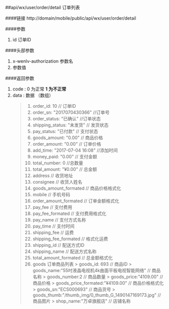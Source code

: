 ##api/wx/user/order/detail  订单列表

####链接
     http://domain/mobile/public/api/wx/user/order/detail

####参数
1. id   订单ID

####头部参数
1. x-wenlv-authorization     参数名
2.    参数值


####返回参数
1. code : 0 为正常   **1 为不正常**
2. data  : 数据 （数组）
    > 1. order_id: 10    // 订单ID
    > 2. order_sn: "2017070430366"     //订单号
    > 3. order_status: "已确认"         //订单状态
    > 4. shipping_status: "未发货"      // 发货状态
    > 5. pay_status: "已付款"           // 支付状态
    > 6. goods_amount: "0.00"          // 商品价格
    > 7. order_amount: "0.00"          // 订单价格
    > 8. add_time: "2017-07-04 16:08"  //添加时间
    > 9. money_paid: "0.00"            // 支付金额
    > 10. total_number: 0             //总数量
    > 11. total_amount: "¥0.00"       // 总金额
    > 12. address                     // 收货地址
    > 13. consignee                    // 收货人姓名
    > 14. goods_amount_formated        // 商品价格格式化
    > 15. mobile                       // 手机号码
    > 16. order_amount_formated        // 订单金额格式化
    > 17. pay_fee                      // 支付费用
    > 18. pay_fee_formated             // 支付费用格式化
    > 19. pay_name                     // 支付方式名称
    > 20. pay_time                     // 支付时间
    > 21. shipping_fee                 // 运费
    > 22. shipping_fee_formated        // 格式化运费
    > 23. shipping_id                  // 配送方式ID
    > 24. shipping_name                // 配送方式名称
    > 25. total_amount_formated        // 总金额格式化
    > 26. goods    订单商品列表
        > goods_id: 693   // 商品ID
        > goods_name:"55吋液晶电视机4k曲面平板电视智能网络"   // 商品名称
        > goods_number:2                         // 商品数量
        > goods_price:"4109.00"                  // 商品价格
        > goods_price_formated:"¥4109.00"        // 商品价格格式化
        > goods_sn:"ECS000693"                   // 商品货号
        > goods_thumb:"/thumb_img/0_thumb_G_1490147169173.jpg"   // 商品图片
        > shop_name:"万卓旗舰店"         // 店铺名称

